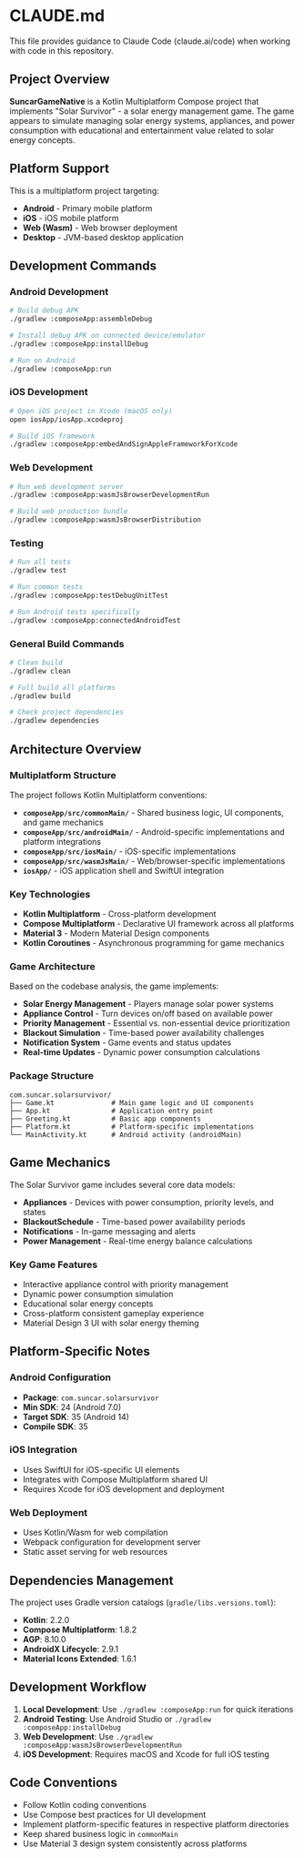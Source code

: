 # CLAUDE.md

This file provides guidance to Claude Code (claude.ai/code) when working with code in this repository.

## Project Overview

**SuncarGameNative** is a Kotlin Multiplatform Compose project that implements "Solar Survivor" - a solar energy management game. The game appears to simulate managing solar energy systems, appliances, and power consumption with educational and entertainment value related to solar energy concepts.

## Platform Support

This is a multiplatform project targeting:
- **Android** - Primary mobile platform
- **iOS** - iOS mobile platform  
- **Web (Wasm)** - Web browser deployment
- **Desktop** - JVM-based desktop application

## Development Commands

### Android Development
```bash
# Build debug APK
./gradlew :composeApp:assembleDebug

# Install debug APK on connected device/emulator
./gradlew :composeApp:installDebug

# Run on Android
./gradlew :composeApp:run
```

### iOS Development
```bash
# Open iOS project in Xcode (macOS only)
open iosApp/iosApp.xcodeproj

# Build iOS framework
./gradlew :composeApp:embedAndSignAppleFrameworkForXcode
```

### Web Development
```bash
# Run web development server
./gradlew :composeApp:wasmJsBrowserDevelopmentRun

# Build web production bundle
./gradlew :composeApp:wasmJsBrowserDistribution
```

### Testing
```bash
# Run all tests
./gradlew test

# Run common tests
./gradlew :composeApp:testDebugUnitTest

# Run Android tests specifically
./gradlew :composeApp:connectedAndroidTest
```

### General Build Commands
```bash
# Clean build
./gradlew clean

# Full build all platforms
./gradlew build

# Check project dependencies
./gradlew dependencies
```

## Architecture Overview

### Multiplatform Structure
The project follows Kotlin Multiplatform conventions:

- **`composeApp/src/commonMain/`** - Shared business logic, UI components, and game mechanics
- **`composeApp/src/androidMain/`** - Android-specific implementations and platform integrations
- **`composeApp/src/iosMain/`** - iOS-specific implementations  
- **`composeApp/src/wasmJsMain/`** - Web/browser-specific implementations
- **`iosApp/`** - iOS application shell and SwiftUI integration

### Key Technologies
- **Kotlin Multiplatform** - Cross-platform development
- **Compose Multiplatform** - Declarative UI framework across all platforms
- **Material 3** - Modern Material Design components
- **Kotlin Coroutines** - Asynchronous programming for game mechanics

### Game Architecture
Based on the codebase analysis, the game implements:

- **Solar Energy Management** - Players manage solar power systems
- **Appliance Control** - Turn devices on/off based on available power
- **Priority Management** - Essential vs. non-essential device prioritization  
- **Blackout Simulation** - Time-based power availability challenges
- **Notification System** - Game events and status updates
- **Real-time Updates** - Dynamic power consumption calculations

### Package Structure
```
com.suncar.solarsurvivor/
├── Game.kt              # Main game logic and UI components
├── App.kt               # Application entry point
├── Greeting.kt          # Basic app components
├── Platform.kt          # Platform-specific implementations
└── MainActivity.kt      # Android activity (androidMain)
```

## Game Mechanics

The Solar Survivor game includes several core data models:

- **Appliances** - Devices with power consumption, priority levels, and states
- **BlackoutSchedule** - Time-based power availability periods
- **Notifications** - In-game messaging and alerts
- **Power Management** - Real-time energy balance calculations

### Key Game Features
- Interactive appliance control with priority management
- Dynamic power consumption simulation
- Educational solar energy concepts
- Cross-platform consistent gameplay experience
- Material Design 3 UI with solar energy theming

## Platform-Specific Notes

### Android Configuration
- **Package**: `com.suncar.solarsurvivor`
- **Min SDK**: 24 (Android 7.0)
- **Target SDK**: 35 (Android 14)
- **Compile SDK**: 35

### iOS Integration
- Uses SwiftUI for iOS-specific UI elements
- Integrates with Compose Multiplatform shared UI
- Requires Xcode for iOS development and deployment

### Web Deployment
- Uses Kotlin/Wasm for web compilation
- Webpack configuration for development server
- Static asset serving for web resources

## Dependencies Management

The project uses Gradle version catalogs (`gradle/libs.versions.toml`):
- **Kotlin**: 2.2.0
- **Compose Multiplatform**: 1.8.2  
- **AGP**: 8.10.0
- **AndroidX Lifecycle**: 2.9.1
- **Material Icons Extended**: 1.6.1

## Development Workflow

1. **Local Development**: Use `./gradlew :composeApp:run` for quick iterations
2. **Android Testing**: Use Android Studio or `./gradlew :composeApp:installDebug`
3. **Web Development**: Use `./gradlew :composeApp:wasmJsBrowserDevelopmentRun`
4. **iOS Development**: Requires macOS and Xcode for full iOS testing

## Code Conventions

- Follow Kotlin coding conventions
- Use Compose best practices for UI development
- Implement platform-specific features in respective platform directories
- Keep shared business logic in `commonMain`
- Use Material 3 design system consistently across platforms